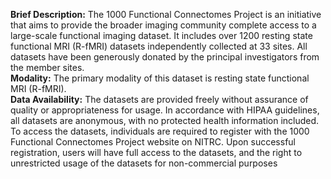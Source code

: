 **Brief Description:** The 1000 Functional Connectomes Project is an initiative that aims to provide the broader imaging community complete access to a large-scale functional imaging dataset. It includes over 1200 resting state functional MRI (R-fMRI) datasets independently collected at 33 sites. All datasets have been generously donated by the principal investigators from the member sites.<br>
**Modality:** The primary modality of this dataset is resting state functional MRI (R-fMRI).<br>
**Data Availability:** The datasets are provided freely without assurance of quality or appropriateness for usage. In accordance with HIPAA guidelines, all datasets are anonymous, with no protected health information included. To access the datasets, individuals are required to register with the 1000 Functional Connectomes Project website on NITRC. Upon successful registration, users will have full access to the datasets, and the right to unrestricted usage of the datasets for non-commercial purposes
